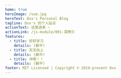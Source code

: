 ```yaml
---
home: true
heroImage: /vue.jpg
heroText: Dxx's Personal Blog
tagline: Dxx's 的个人站点
actionText: 这里进来 ~
actionLink: /js-module/001-深拷贝
features:
  - title: 好好学习
    details: (躺平)
  - title: 天天向上
    details: (躺平)
  - title: 冲啊！！
    details: (躺平)
footer: MIT Licensed | Copyright © 2019-present Dxx
---
```

